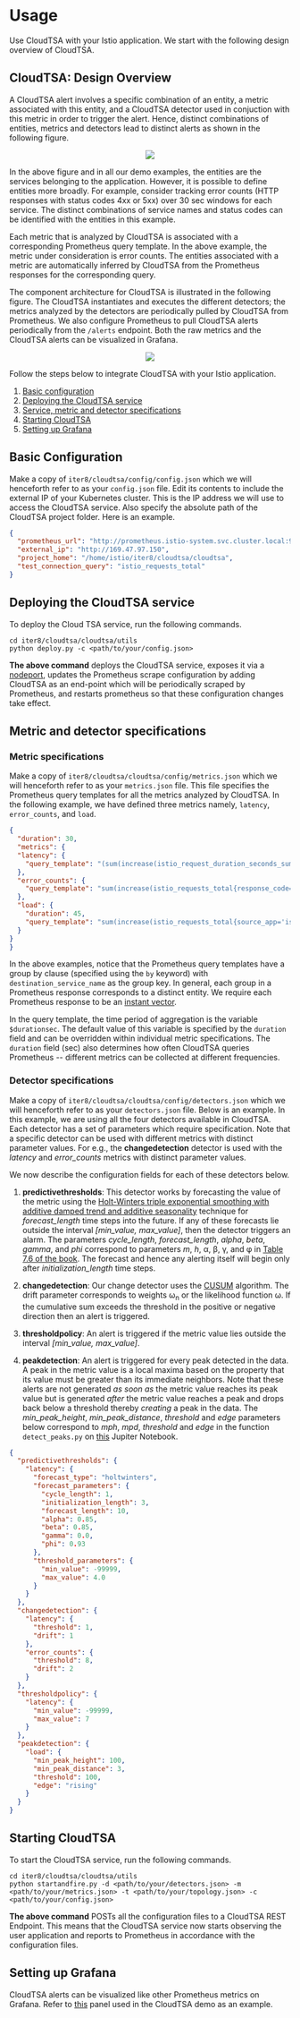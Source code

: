 # Usage

Use CloudTSA with your Istio application. We start with the following design overview of CloudTSA.

## CloudTSA: Design Overview
A CloudTSA alert involves a specific combination of an entity, a metric associated with this entity, and a CloudTSA detector used in conjuction with this metric in order to trigger the alert. Hence, distinct combinations of entities, metrics and detectors lead to distinct alerts as shown in the following figure.

<p align="center">
  <img src="https://raw.githubusercontent.com/istio-ecosystem/iter8-docs/master/cloudtsa/img/crossproduct.png">
</p>

In the above figure and in all our demo examples, the entities are the services belonging to the application. However, it is possible to define entities more broadly. For example, consider tracking error counts (HTTP responses with status codes 4xx or 5xx) over 30 sec windows for each service. The distinct combinations of service names and status codes can be identified with the entities in this example.

Each metric that is analyzed by CloudTSA is associated with a corresponding Prometheus query template. In the above example, the metric under consideration is error counts. The entities associated with a metric are automatically inferred by CloudTSA from the Prometheus responses for the corresponding query.

The component architecture for CloudTSA is illustrated in the following figure. The CloudTSA instantiates and executes the different detectors; the metrics analyzed by the detectors are periodically pulled by CloudTSA from Prometheus. We also configure Prometheus to pull CloudTSA alerts periodically from the `/alerts` endpoint. Both the raw metrics and the CloudTSA alerts can be visualized in Grafana.

<p align="center">
  <img src="https://raw.githubusercontent.com/istio-ecosystem/iter8-docs/master/cloudtsa/img/cloudtsaarch.png">
</p>

<!-- Entities associated with a metric are automatically inferred by CloudTSA from the Prometheus responses for the queries made by CloudTSA for this metric. The idea is to treat prometheus responses as . Prometheus supports aggregation operations on its queries over all label dimensions using a *by* clause. In CloudTSA, the labels defined under this clause in the query definition forms the *entity keys*, each combination of label values returned in the response is an *entity* and the value returned corresponding to each entity is the value we use to analyze changes for that entity. If a *by* clause is not specified and a single value is returned for the whole query, we use a default entity called *your_application*. -->

Follow the steps below to integrate CloudTSA with your Istio application.

1. [Basic configuration](#basicconfig)
2. [Deploying the CloudTSA service](#deploy)
3. [Service, metric and detector specifications](#advancedconfig)
4. [Starting CloudTSA](#start)
5. [Setting up Grafana](#grafana)

<a name="basicconfig"></a>
## Basic Configuration
Make a copy of `iter8/cloudtsa/config/config.json` which we will henceforth refer to as your
`config.json` file. Edit its contents to include the external IP of your Kubernetes cluster. This is the IP address we will use to access the CloudTSA service. Also specify the absolute path of the CloudTSA project folder. Here is an example.
```json
{
  "prometheus_url": "http://prometheus.istio-system.svc.cluster.local:9090",
  "external_ip": "http://169.47.97.150",
  "project_home": "/home/istio/iter8/cloudtsa/cloudtsa",
  "test_connection_query": "istio_requests_total"
}
```

<a name="deploy"></a>
## Deploying the CloudTSA service

To deploy the Cloud TSA service, run the following commands.
```
cd iter8/cloudtsa/cloudtsa/utils
python deploy.py -c <path/to/your/config.json>
```
**The above command** deploys the CloudTSA service, exposes it via a [nodeport](https://kubernetes.io/docs/concepts/services-networking/service/), updates the Prometheus scrape configuration by adding CloudTSA as an end-point which will be periodically scraped by Prometheus, and restarts prometheus so that these configuration changes take effect.

<a name="advancedconfig"></a>
## Metric and detector specifications

### Metric specifications
Make a copy of `iter8/cloudtsa/cloudtsa/config/metrics.json` which we will henceforth refer to as your
`metrics.json` file. This file specifies the Prometheus query templates for all the metrics analyzed by CloudTSA. In the following example, we have defined three metrics namely, `latency`, `error_counts`, and `load`.

```json
{
  "duration": 30,
  "metrics": {
  "latency": {
    "query_template": "(sum(increase(istio_request_duration_seconds_sum{source_app='istio-ingressgateway', reporter='source', destination_service_namespace='default'}[$durationsec])) by (destination_service_name)) / (sum(increase(istio_request_duration_seconds_count{source_app='istio-ingressgateway', reporter='source', destination_service_namespace='default'}[$durationsec])) by (destination_service_name))"
  },
  "error_counts": {
    "query_template": "sum(increase(istio_requests_total{response_code=~'5..', source_app='istio-ingressgateway', reporter='source', source_app='istio-ingressgateway', destination_service_namespace='default'}[$durationsec])) by (destination_service_name)"
  },
  "load": {
    "duration": 45,
    "query_template": "sum(increase(istio_requests_total{source_app='istio-ingressgateway', reporter='source', destination_service_namespace='default'}[$durationsec])) by (destination_service_name)"
  }
}
}
```

In the above examples, notice that the Prometheus query templates have a group by clause (specified using the `by` keyword) with `destination_service_name` as the group key. In general, each group in a Prometheus response corresponds to a distinct entity. We require each Prometheus response to be an [instant vector](https://prometheus.io/docs/prometheus/latest/querying/basics/).

In the query template, the time period of aggregation is the variable `$durationsec`. The default value of this variable is specified by the `duration` field and can be overridden within individual metric specifications. The `duration` field (sec) also determines how often CloudTSA queries Prometheus -- different metrics can be collected at different frequencies.

### Detector specifications
Make a copy of `iter8/cloudtsa/cloudtsa/config/detectors.json` which we will henceforth refer to as your
`detectors.json` file. Below is an example. In this example, we are using all the four detectors available in CloudTSA. Each detector has a set of parameters which require specification. Note that a specific detector can be used with different metrics with distinct parameter values. For e.g., the **changedetection** detector is used with the *latency* and *error_counts* metrics with distinct parameter values.

We now describe the configuration fields for each of these detectors below.
1. **predictivethresholds**: This detector works by forecasting the value of the metric
using the [Holt-Winters triple exponential smoothing with additive damped trend and additive seasonality](https://otexts.com/fpp2/taxonomy.html) technique for *forecast_length* time steps
into the future. If any of these forecasts lie outside the interval *[min_value, max_value]*, then
the detector triggers an alarm. The parameters *cycle_length*, *forecast_length*,
*alpha*, *beta*, *gamma*, and *phi* correspond to parameters *m*, *h*,
&alpha;, &beta;, &gamma;, and &phi; in [Table 7.6 of the book](https://otexts.com/fpp2/taxonomy.html#tab:pegels). The forecast and hence any alerting itself will begin only after
*initialization_length* time steps.

2. **changedetection**: Our change detector uses the [CUSUM](https://en.wikipedia.org/wiki/CUSUM)
algorithm. The drift parameter corresponds to weights &omega;<sub>n</sub> or the likelihood function
&omega;. If the cumulative sum exceeds the threshold in the positive or negative direction then
an alert is triggered.

3. **thresholdpolicy**: An alert is triggered if the metric value lies outside the interval
*[min_value, max_value]*.

4. **peakdetection**: An alert is triggered for every peak detected in the data. A peak in the metric value is a local maxima based on the property that its value must be greater than its immediate neighbors. Note that these alerts are not generated *as soon as* the metric value reaches its peak value but is generated *after* the metric value reaches a peak and drops back below a threshold thereby *creating* a peak in the data. The *min_peak_height*, *min_peak_distance*, *threshold* and *edge* parameters below correspond to *mph*, *mpd*, *threshold* and *edge* in the function `detect_peaks.py` on [this](https://nbviewer.jupyter.org/github/demotu/BMC/blob/master/notebooks/DetectPeaks.ipynb) Jupiter Notebook.

```json
{
  "predictivethresholds": {
    "latency": {
      "forecast_type": "holtwinters",
      "forecast_parameters": {
        "cycle_length": 1,
        "initialization_length": 3,
        "forecast_length": 10,
        "alpha": 0.85,
        "beta": 0.85,
        "gamma": 0.0,
        "phi": 0.93
      },
      "threshold_parameters": {
        "min_value": -99999,
        "max_value": 4.0
      }
    }
  },
  "changedetection": {
    "latency": {
      "threshold": 1,
      "drift": 1
    },
    "error_counts": {
      "threshold": 8,
      "drift": 2
    }
  },
  "thresholdpolicy": {
    "latency": {
      "min_value": -99999,
      "max_value": 7
    }
  },
  "peakdetection": {
    "load": {
      "min_peak_height": 100,
      "min_peak_distance": 3,
      "threshold": 100,
      "edge": "rising"
    }
  }
}
```

<a name="start"></a>
## Starting CloudTSA
To start the CloudTSA service, run the following commands.
```
cd iter8/cloudtsa/cloudtsa/utils
python startandfire.py -d <path/to/your/detectors.json> -m <path/to/your/metrics.json> -t <path/to/your/topology.json> -c <path/to/your/config.json>
```
**The above command** POSTs all the configuration files to a CloudTSA REST Endpoint. This means that the CloudTSA service now starts observing the user application and reports to Prometheus in accordance with the configuration files.

<a name="grafana"></a>
## Setting up Grafana
CloudTSA alerts can be visualized like other Prometheus metrics on Grafana. Refer to [this](https://raw.githubusercontent.com/istio-ecosystem/iter8-docs/master/cloudtsa/gif/gradual_latency.gif) panel used in the CloudTSA demo as an example.
